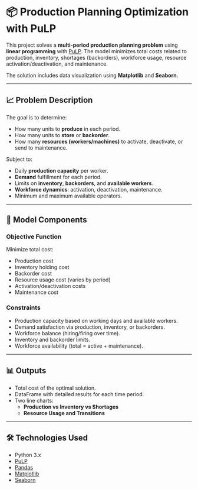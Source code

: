 # 📦 Production Planning Optimization with PuLP

This project solves a **multi-period production planning problem** using **linear programming** with [PuLP](https://coin-or.github.io/pulp/). The model minimizes total costs related to production, inventory, shortages (backorders), workforce usage, resource activation/deactivation, and maintenance.

The solution includes data visualization using **Matplotlib** and **Seaborn**.

---

## 📈 Problem Description

The goal is to determine:

- How many units to **produce** in each period.
- How many units to **store** or **backorder**.
- How many **resources (workers/machines)** to activate, deactivate, or send to maintenance.

Subject to:

- Daily **production capacity** per worker.
- **Demand** fulfillment for each period.
- Limits on **inventory**, **backorders**, and **available workers**.
- **Workforce dynamics**: activation, deactivation, maintenance.
- Minimum and maximum available operators.

---

## 🔧 Model Components

### Objective Function

Minimize total cost:

- Production cost
- Inventory holding cost
- Backorder cost
- Resource usage cost (varies by period)
- Activation/deactivation costs
- Maintenance cost

### Constraints

- Production capacity based on working days and available workers.
- Demand satisfaction via production, inventory, or backorders.
- Workforce balance (hiring/firing over time).
- Inventory and backorder limits.
- Workforce availability (total = active + maintenance).

---

## 📊 Outputs

- Total cost of the optimal solution.
- DataFrame with detailed results for each time period.
- Two line charts:
  - **Production vs Inventory vs Shortages**
  - **Resource Usage and Transitions**

---

## 🛠️ Technologies Used

- Python 3.x
- [PuLP](https://pypi.org/project/PuLP/)
- [Pandas](https://pandas.pydata.org/)
- [Matplotlib](https://matplotlib.org/)
- [Seaborn](https://seaborn.pydata.org/)

